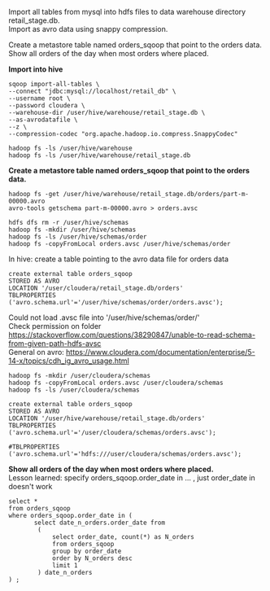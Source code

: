 Import all tables from mysql into hdfs files to data warehouse directory retail_stage.db.  
Import as avro data using snappy compression.

Create a metastore table named orders_sqoop that point to the orders data.  
Show all orders of the day when most orders where placed. 


**Import into hive**
```
sqoop import-all-tables \
--connect "jdbc:mysql://localhost/retail_db" \
--username root \
--password cloudera \
--warehouse-dir /user/hive/warehouse/retail_stage.db \
--as-avrodatafile \
--z \
--compression-codec "org.apache.hadoop.io.compress.SnappyCodec"

hadoop fs -ls /user/hive/warehouse
hadoop fs -ls /user/hive/warehouse/retail_stage.db
```

**Create a metastore table named orders_sqoop that point to the orders data.** 
```
hadoop fs -get /user/hive/warehouse/retail_stage.db/orders/part-m-00000.avro
avro-tools getschema part-m-00000.avro > orders.avsc

hdfs dfs rm -r /user/hive/schemas
hadoop fs -mkdir /user/hive/schemas
hadoop fs -ls /user/hive/schemas/order
hadoop fs -copyFromLocal orders.avsc /user/hive/schemas/order
```

In hive: create a table pointing to the avro data file for orders data
```
create external table orders_sqoop
STORED AS AVRO
LOCATION '/user/cloudera/retail_stage.db/orders'
TBLPROPERTIES ('avro.schema.url'='/user/hive/schemas/order/orders.avsc');
```

Could not load .avsc file into '/user/hive/schemas/order/'  
Check permission on folder
https://stackoverflow.com/questions/38290847/unable-to-read-schema-from-given-path-hdfs-avsc  
General on avro: https://www.cloudera.com/documentation/enterprise/5-14-x/topics/cdh_ig_avro_usage.html


```
hadoop fs -mkdir /user/cloudera/schemas
hadoop fs -copyFromLocal orders.avsc /user/cloudera/schemas
hadoop fs -ls /user/cloudera/schemas

create external table orders_sqoop
STORED AS AVRO
LOCATION '/user/hive/warehouse/retail_stage.db/orders'
TBLPROPERTIES ('avro.schema.url'='/user/cloudera/schemas/orders.avsc');

#TBLPROPERTIES ('avro.schema.url'='hdfs:///user/cloudera/schemas/orders.avsc');

```

**Show all orders of the day when most orders where placed.**  
Lesson learned: specify orders_sqoop.order_date in ... , just order_date in doesn't work
```
select *
from orders_sqoop 
where orders_sqoop.order_date in (
       select date_n_orders.order_date from 
        (
            select order_date, count(*) as N_orders
            from orders_sqoop
            group by order_date
            order by N_orders desc
            limit 1
        ) date_n_orders
) ;
```


